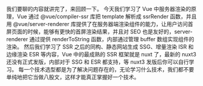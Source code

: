 我们要聊的内容就讲完了，来回顾一下。
今天我们学习了 Vue 中服务器渲染的原理，Vue 通过 @vue/compiler-ssr 库把 template 解析成 ssrRender 函数，并且用 @vue/server-renderer 库提供了在服务器端渲染组件的能力，让用户访问首屏页面的时候，能够有更快的首屏渲染结果，并且对 SEO 也是友好的，server-renderer 通过提供 renderToString 函数，内部通过管理 buffer 数组实现组件的渲染。
然后我们学习了 SSR 之后的同构、静态网站生成 SSG、增量渲染 ISR 和边缘渲染 ESR 等内容，Vue 中的最成熟的 SSR 框架就是 nuxt 了，最新的 nuxt3 还没有正式发版，内部对于 SSG 和 ESR 都支持，等 nuxt3 发版后你可以自行学习。
每一个技术选型都是为了解决问题存在的，无论学习什么技术，我们都不要单纯地把它当做八股文，这样才能真正掌握好一个技术。